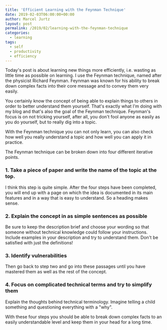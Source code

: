 ```yaml
---
title: 'Efficient Learning with the Feynman Technique'
date: 2019-02-03T06:00:00+00:00
author: Marcel Jurtz
layout: post
permalink: /2019/02/learning-with-the-feynman-technique
categories:
  - learning
tags:
  - self
  - productivity
  - efficiency
---
```


Today's post is about learning new things more efficiently, i.e. wasting as little time as possible on learning. I use the Feynman technique, named after the physicist Richard Feynman. Feynman was known for his ability to break down complex facts into their core message and to convey them very easily.

You certainly know the concept of being able to explain things to others in order to better understand them yourself. That's exactly what I'm doing with my blog and that's also the goal of the Feynman technique. Feynman's focus is on not tricking yourself, after all, you don't fool anyone as easily as you do yourself, but to really dig into a topic. 

With the Feynman technique you can not only learn, you can also check how well you really understand a topic and how well you can apply it in practice.

The Feynman technique can be broken down into four different iterative points.

### 1. Take a piece of paper and write the name of the topic at the top.

I think this step is quite simple. After the four steps have been completed, you will end up with a page on which the idea is documented in its main features and in a way that is easy to understand. So a heading makes sense.

### 2. Explain the concept in as simple sentences as possible

Be sure to keep the description brief and choose your wording so that someone without technical knowledge could follow your instructions. Include examples in your description and try to understand them. Don't be satisfied with just the definitions!

### 3. Identify vulnerabilities

Then go back to step two and go into these passages until you have mastered them as well as the rest of the concept. 

### 4. Focus on complicated technical terms and try to simplify them

Explain the thoughts behind technical terminology. Imagine telling a child something and questioning everything with a "why". 

With these four steps you should be able to break down complex facts to an easily understandable level and keep them in your head for a long time. 

